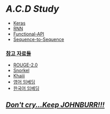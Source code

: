 # _A.C.D Study_

- <a href="https://github.com/leeeeeoy/A.C.D-study/blob/master/keras/README.md">Keras
- <a href="https://github.com/leeeeeoy/A.C.D-study/blob/master/RNN/README.md">RNN
- <a href="https://github.com/leeeeeoy/A.C.D-study/blob/master/keras/Functional-API/README.md">Functional-API
- <a href="https://github.com/leeeeeoy/A.C.D-study/blob/master/s2s/README.md">Sequence-to-Sequence

### 참고 자료들

- <a href = "https://github.com/kavgan/ROUGE-2.0">ROUGE-2.0
- <a href = "https://danbi-ncsoft.github.io/works/2020/10/19/snorkel-label.html">Snorkel
- <a href = "https://tech.kakao.com/2018/12/13/khaiii/">Khaiii
- <a href = "https://wikidocs.net/33793">영어 임베딩
- <a href = "https://github.com/ratsgo/embedding/releases">한국어 임베딩

## _Don't cry...Keep JOHNBURR!!!_
